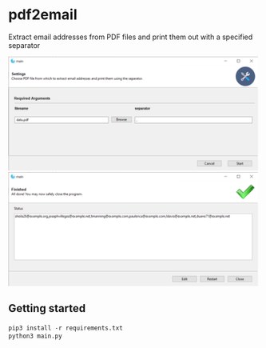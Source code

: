 # pdf2email

Extract email addresses from PDF files and print them out with a specified separator

<img width="500" src="readme1.png"/>

<img width="500" src="readme2.png"/>


## Getting started

```shell
pip3 install -r requirements.txt
python3 main.py
```